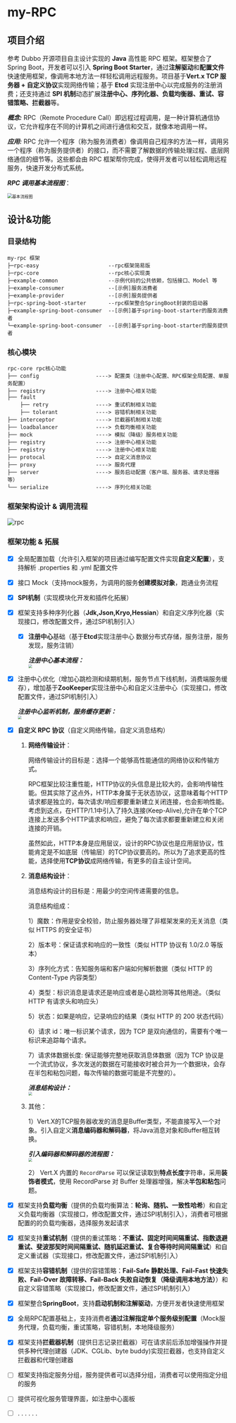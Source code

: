 # my-RPC

## 项目介绍

参考 Dubbo 开源项目自主设计实现的 **Java** 高性能 RPC 框架。框架整合了Spring Boot，开发者可以引入 **Spring Boot Starter**，通过**注解驱动**和**配置文件**快速使用框架，像调用本地方法一样轻松调用远程服务。项目基于**Vert.x TCP 服务器 + 自定义协议**实现网络传输；基于 **Etcd** 实现注册中心以完成服务的注册消费；还支持通过 **SPI 机制**动态扩展**注册中心、序列化器、负载均衡器、重试、容错策略、拦截器**等。

***概念:*** RPC（Remote Procedure Call）即远程过程调用，是一种计算机通信协议，它允许程序在不同的计算机之间进行通信和交互，就像本地调用一样。

***应用:*** RPC 允许一个程序（称为服务消费者）像调用自己程序的方法一样，调用另一个程序（称为服务提供者）的接口，而不需要了解数据的传输处理过程、底层网络通信的细节等。这些都会由 RPC 框架帮你完成，使得开发者可以轻松调用远程服务，快速开发分布式系统。

***RPC 调用基本流程图***：

<img src="./docs/rpc-process.png" alt="基本流程图" style="zoom:67%;" />

## 设计&功能

### 目录结构

```
my-rpc 框架
├─rpc-easy                      --rpc框架简易版
├─rpc-core                      --rpc核心实现类
├─example-common                --示例代码的公共依赖，包括接口、Model 等
├─example-consumer              --[示例]服务消费者
├─example-provider              --[示例]服务提供者
├─rpc-spring-boot-starter       --rpc框架整合SpringBoot封装的启动器
├─example-spring-boot-consumer	--[示例]基于spring-boot-starter的服务消费者
└─example-spring-boot-consumer	--[示例]基于spring-boot-starter的服务提供者
```

### 核心模块

```
rpc-core rpc核心功能
├── config                  ----> 配置类（注册中心配置、RPC框架全局配置、单服务配置）
├── registry                ----> 注册中心相关功能
├── fault  
    ├── retry               ----> 重试机制相关功能
    ├── tolerant            ----> 容错机制相关功能
├── interceptor             ----> 拦截器机制相关功能
├── loadbalancer            ----> 负载均衡相关功能
├── mock                    ----> 模拟（降级）服务相关功能
├── registry                ----> 注册中心相关功能
├── registry                ----> 注册中心相关功能
├── protocal                ----> 自定义消息协议
├── proxy                   ----> 服务代理
├── server                  ----> 服务启动配置（客户端、服务器、请求处理器等）
└── serialize               ----> 序列化相关功能
```

### 框架架构设计 & 调用流程

<img src="./docs/rpc.png" alt="rpc"  />

### 框架功能 & 拓展

- [x] 全局配置加载（允许引入框架的项目通过编写配置文件实现**自定义配置**），支持解析 .properties 和 .yml 配置文件

- [x] 接口 Mock（支持mock服务，为调用的服务**创建模拟对象**，跑通业务流程

- [x] **SPI机制**（实现模块化开发和插件化拓展）

- [x] 框架支持多种序列化器（**Jdk,Json,Kryo,Hessian**）和自定义序列化器（实现接口，修改配置文件，通过SPI机制引入）

  - [x] **注册中心**基础（基于**Etcd**实现注册中心 数据分布式存储，服务注册，服务发现，服务注销）

    ***注册中心基本流程：<br>***
    <img src="./docs/registry.png" style="zoom:50%;" />

- [x] 注册中心优化（增加心跳检测和续期机制，服务节点下线机制，消费端服务缓存），增加基于**ZooKeeper**实现注册中心和自定义注册中心（实现接口，修改配置文件，通过SPI机制引入）

  ***注册中心监听机制，服务缓存更新：<br>***
  	<img src="./docs/registry-opt1.png" style="zoom:50%;" />		

- [x] **自定义 RPC 协议**（自定义网络传输，自定义消息结构）

  1. **网络传输设计**：

     网络传输设计的目标是：选择一个能够高性能通信的网络协议和传输方式。

     RPC框架比较注重性能，HTTP协议的头信息是比较大的，会影响传输性能。但其实除了这点外，HTTP本身属于无状态协议，这意味着每个HTTP请求都是独立的，每次请求/响应都要重新建立关闭连接，也会影响性能。考虑到这点，在HTTP/1.1中引入了持久连接(Keep-Alive),允许在单个TCP连接上发送多个HTTP请求和响应，避免了每次请求都要重新建立和关闭连接的开销。

     虽然如此，HTTP本身是应用层议，设计的RPC协议也是应用层协议，性能肯定是不如底层（传输层）的TCP协议要高的。所以为了追求更高的性能，选择使用**TCP协议**成网络传输，有更多的自主设计空间。

  2. **消息结构设计**：

     消息结构设计的目标是：用最少的空间传递需要的信息。

     消息结构组成：

     1）魔数：作用是安全校验，防止服务器处理了非框架发来的无关消息（类似 HTTPS 的安全证书）

     2）版本号：保证请求和响应的一致性（类似 HTTP 协议有 1.0/2.0 等版本）

     3）序列化方式：告知服务端和客户端如何解析数据（类似 HTTP 的 Content-Type 内容类型）

     4）类型：标识消息是请求还是响应或者是心跳检测等其他用途。（类似 HTTP 有请求头和响应头）

     5）状态：如果是响应，记录响应的结果（类似 HTTP 的 200 状态代码）

     6）请求 id：唯一标识某个请求，因为 TCP 是双向通信的，需要有个唯一标识来追踪每个请求。

     7）请求体数据长度: 保证能够完整地获取消息体数据（因为 TCP 协议是一个流式协议，多次发送的数据在可能接收时被合并为一个数据块，会存在半包和粘包问题，每次传输的数据可能是不完整的）。

     ***消息结构设计：<br>***
     <img src="./docs/ProtocolMessageStruct.png" style="zoom:50%;" />

  3. 其他：

     1）Vert.X的TCP服务器收发的消息是Buffer类型，不能直接写入一个对象。引入自定义**消息编码器和解码器**，将Java消息对象和Buffer相互转换。

     ***引入编码器和解码器的流程图：<br>***
     <img src="./docs/encoderAndDecoder.png" style="zoom:50%;" />

     2） Vert.X 内置的 `RecordParse` 可以保证读取到**特点长度**字符串，采用**装饰者模式**，使用 RecordParse 对 Buffer 处理器增强，解决**半包和粘包**问题。


- [x] 框架支持**负载均衡**（提供的负载均衡算法：**轮询、随机、一致性哈希**）和自定义负载均衡器（实现接口，修改配置文件，通过SPI机制引入），消费者可根据配置的的负载均衡器，选择服务发起请求
- [x] 框架支持**重试机制**（提供的重试策略：**不重试、固定时间间隔重试、指数退避重试、斐波那契时间间隔重试、随机延迟重试、复合等待时间间隔重试**）和自定义重试器（实现接口，修改配置文件，通过SPI机制引入）
- [x] 框架支持**容错机制**（提供的容错策略：**Fail-Safe 静默处理、Fail-Fast 快速失败、Fail-Over 故障转移、Fail-Back 失败自动恢复（降级调用本地方法）**）和自定义容错策略（实现接口，修改配置文件，通过SPI机制引入）
- [x] 框架整合**SpringBoot**，支持**启动机制和注解驱动**，方便开发者快速使用框架
- [x] 全局RPC配置基础上，支持消费者**通过注解指定单个服务级别配置**（Mock服务代理，负载均衡，重试策略，容错机制，本地降级服务）
- [x] 框架支持**拦截器机制**（提供日志记录拦截器）可在请求前后添加增强操作并提供多种代理创建器（JDK、CGLib、byte buddy)实现拦截器，也支持自定义拦截器和代理创建器
- [ ] 框架支持指定服务分组，服务提供者可以选择分组，消费者可以使用指定分组的服务
- [ ] 提供可视化服务管理界面，如注册中心面板
- [ ] . . . . . .


